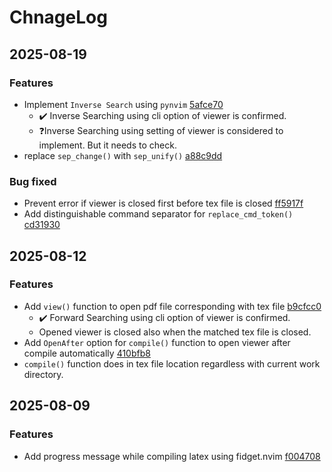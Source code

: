 # ChnageLog

## 2025-08-19

### Features
- Implement `Inverse Search` using `pynvim` [5afce70](https://github.com/Jaehaks/texflow.nvim/commit/5afce70821e145114dfef71cbc08ad6cbecd8fe6)
	- ✔️ Inverse Searching using cli option of viewer is confirmed.
	- ❓Inverse Searching using setting of viewer is considered to implement. But it needs to check.
- replace `sep_change()` with `sep_unify()` [a88c9dd](https://github.com/Jaehaks/texflow.nvim/commit/a88c9dd9905c7a6c956fdbff976864eb0f0bd773)

### Bug fixed
- Prevent error if viewer is closed first before tex file is closed [ff5917f](https://github.com/Jaehaks/texflow.nvim/commit/ff5917f3decb0194b15c8f60ef4d4040291e3f0c)
- Add distinguishable command separator for `replace_cmd_token()` [cd31930](https://github.com/Jaehaks/texflow.nvim/commit/cd3193063c0c1cd0af8cb8dbb19f08ba847aa849)

## 2025-08-12

### Features
- Add `view()` function to open pdf file corresponding with tex file [b9cfcc0](https://github.com/Jaehaks/texflow.nvim/commit/b9cfcc01a219e7c82d6f3e5eafef331e726eb7b2)
	- ✔️ Forward Searching using cli option of viewer is confirmed.
	- Opened viewer is closed also when the matched tex file is closed.
- Add `OpenAfter` option for `compile()` function to open viewer after compile automatically [410bfb8](https://github.com/Jaehaks/texflow.nvim/commit/410bfb876138c78bacb2d2b23c4c5cf849fcb014)
- `compile()` function does in tex file location regardless with current work directory.


## 2025-08-09

### Features
- Add progress message while compiling latex using fidget.nvim [f004708](https://github.com/Jaehaks/texflow.nvim/commit/f0047087d8fde11554a876edcb8455a5b50935b6)
